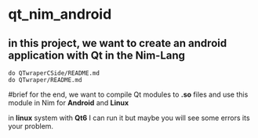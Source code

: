 # qt_nim_android
## in this project, we want to create an android application with Qt in the Nim-Lang


    do QTwraperCSide/README.md
    do QTwraper/README.md

#brief
 for the end, we want to compile Qt modules to **.so** files and use this  module in Nim for **Android** and **Linux**

in **linux** system with **Qt6**
I can run it but maybe you will see some errors its your problem.
